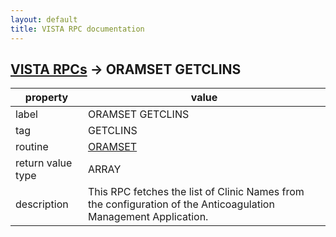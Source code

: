 ```yaml
---
layout: default
title: VISTA RPC documentation
---
```




## [VISTA RPCs](TableOfContent.md) &#8594; ORAMSET GETCLINS 

 property | value 
--- | --- 
 label | ORAMSET GETCLINS
 tag | GETCLINS
 routine | [ORAMSET](http://code.osehra.org/dox/Routine_ORAMSET_source.html)
 return value type | ARRAY
 description | This RPC fetches the list of Clinic Names from the configuration of the Anticoagulation Management Application.